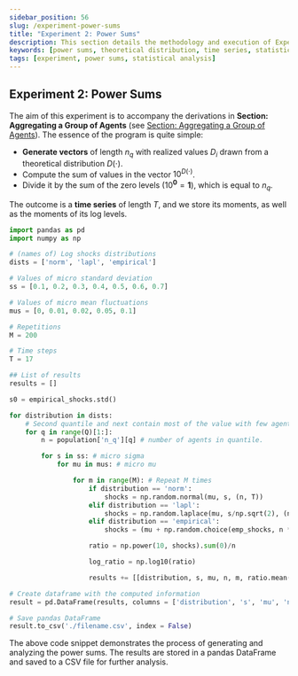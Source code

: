```yaml
---
sidebar_position: 56
slug: /experiment-power-sums
title: "Experiment 2: Power Sums"
description: This section details the methodology and execution of Experiment 2, focusing on power sums derived from theoretical distributions, and their statistical analysis.
keywords: [power sums, theoretical distribution, time series, statistical moments, experiment]
tags: [experiment, power sums, statistical analysis]
---
```



## Experiment 2: Power Sums

The aim of this experiment is to accompany the derivations in **Section: Aggregating a Group of Agents** (see [Section: Aggregating a Group of Agents](./aggregating-a-group-of-agents.md)). The essence of the program is quite simple:

- **Generate vectors** of length $n_q$ with realized values $D_i$ drawn from a theoretical distribution $D(\cdot)$.
- Compute the sum of values in the vector $10^{D(\cdot)}$.
- Divide it by the sum of the zero levels ($10^{\bm 0} = \bm {1}$), which is equal to $n_q$.

The outcome is a **time series** of length $T$, and we store its moments, as well as the moments of its log levels.

```python
import pandas as pd
import numpy as np

# (names of) Log shocks distributions
dists = ['norm', 'lapl', 'empirical']

# Values of micro standard deviation
ss = [0.1, 0.2, 0.3, 0.4, 0.5, 0.6, 0.7]

# Values of micro mean fluctuations
mus = [0, 0.01, 0.02, 0.05, 0.1]

# Repetitions
M = 200

# Time steps
T = 17

## List of results
results = []

s0 = empirical_shocks.std()

for distribution in dists:
    # Second quantile and next contain most of the value with few agents
    for q in range(Q)[1:]:
        n = population['n_q'][q] # number of agents in quantile.

        for s in ss: # micro sigma
            for mu in mus: # micro mu

                for m in range(M): # Repeat M times
                    if distribution == 'norm':
                        shocks = np.random.normal(mu, s, (n, T))
                    elif distribution == 'lapl':
                        shocks = np.random.laplace(mu, s/np.sqrt(2), (n, T))
                    elif distribution == 'empirical':
                        shocks = (mu + np.random.choice(emp_shocks, n * T)*(s/s0)).reshape(n, T)

                    ratio = np.power(10, shocks).sum(0)/n 

                    log_ratio = np.log10(ratio) 

                    results += [[distribution, s, mu, n, m, ratio.mean(), ratio.std(), ratio.var(), log_ratio.mean(), log_ratio.std(), log_ratio.var()]]

# Create dataframe with the computed information
result = pd.DataFrame(results, columns = ['distribution', 's', 'mu', 'nq', 'repeat', 'mean_ratio', 'std_ratio', 'var_ratio', 'mean_log_ratio', 'std_log_ratio', 'var_log_ratio'])

# Save pandas DataFrame
result.to_csv('./filename.csv', index = False)
```

The above code snippet demonstrates the process of generating and analyzing the power sums. The results are stored in a pandas DataFrame and saved to a CSV file for further analysis.